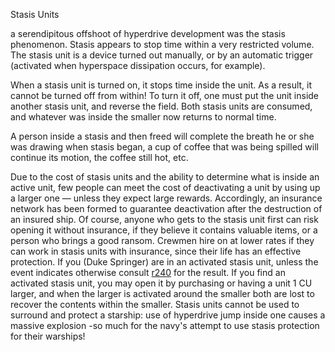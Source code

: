 Stasis Units

a serendipitous offshoot of hyperdrive development was the
stasis phenomenon. Stasis appears to stop time within a very
restricted volume. The stasis unit is a device turned out
manually, or by an automatic trigger (activated when
hyperspace dissipation occurs, for example).

When a stasis unit is turned on, it stops time inside the unit.
As a result, it cannot be turned off from within! To turn it off,
one must put the unit inside another stasis unit, and reverse the
field. Both stasis units are consumed, and whatever was inside
the smaller now returns to normal time.

A person inside a stasis and then freed will complete the
breath he or she was drawing when stasis began, a cup of
coffee that was being spilled will continue its motion, the coffee
still hot, etc.

Due to the cost of stasis units and the ability to determine
what is inside an active unit, few people can meet the cost of
deactivating a unit by using up a larger one — unless they
expect large rewards. Accordingly, an insurance network has
been formed to guarantee deactivation after the destruction of
an insured ship. Of course, anyone who gets to the stasis unit
first can risk opening it without insurance, if they believe it
contains valuable items, or a person who brings a good ransom.
Crewmen hire on at lower rates if they can work in stasis units
with insurance, since their life has an effective protection.
If you (Duke Springer) are in an activated stasis unit, unless
the event indicates otherwise consult [r240](r240) for the result. If you
find an activated stasis unit, you may open it by purchasing or
having a unit 1 CU larger, and when the larger is activated
around the smaller both are lost to recover the contents within
the smaller. Stasis units cannot be used to surround and protect
a starship: use of hyperdrive jump inside one causes a massive
explosion -so much for the navy's attempt to use stasis
protection for their warships!
